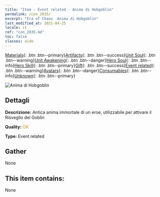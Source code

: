 ```yaml
---
title: "Item - Event related - Anima di Hobgoblin"
permalink: /con_2035/
excerpt: "Era of Chaos  Anima di Hobgoblin"
last_modified_at: 2021-04-25
locale: it
ref: "con_2035.md"
toc: false
classes: wide
---
```

 [Materials](/ItemsIT/){: .btn .btn--primary}[Artifacts](/ItemsIT/Artifacts/){: .btn .btn--success}[Unit Soul](/ItemsIT/UnitSoul/){: .btn .btn--warning}[Unit Awakening](/ItemsIT/UnitAwakening/){: .btn .btn--danger}[Hero Soul](/ItemsIT/HeroSoul/){: .btn .btn--info}[Hero Skill](/ItemsIT/HeroSkill/){: .btn .btn--primary}[Gift](/ItemsIT/Gift/){: .btn .btn--success}[Event related](/ItemsIT/Events/){: .btn .btn--warning}[Avatars](/ItemsIT/Avatars/){: .btn .btn--danger}[Consumables](/ItemsIT/Consumables/){: .btn .btn--info}[Unknown](/ItemsIT/Unknown/){: .btn .btn--primary}

 ![Anima di Hobgoblin](/images/t/juexing_401.png)

## Dettagli
 **Descrizione:** Antica anima immortale di un eroe, utilizzabile per attivare il Risveglio del Goblin

 **Quality:** <span style="color: #FF8C00">OK</span>

 **Type:** Event related

## Gather

  None

## This item contains:

  None

